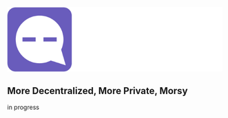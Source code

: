 <img src="https://github.com/MorsyApp/Morsy/blob/main/morsy.png?raw=true" width="500"/>

## More Decentralized, More Private, Morsy


in progress
